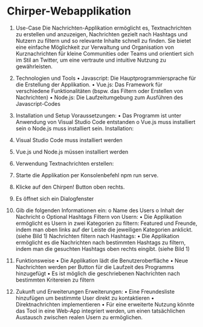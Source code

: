 # Chirper-Webapplikation

1. Use-Case
Die Nachrichten-Applikation ermöglicht es, Textnachrichten zu erstellen und anzuzeigen, Nachrichten gezielt nach Hashtags und Nutzern zu filtern und so relevante Inhalte schnell zu finden. Sie bietet eine einfache Möglichkeit zur Verwaltung und Organisation von Kurznachrichten für kleine Communities oder Teams und orientiert sich im Stil an Twitter, um eine vertraute und intuitive Nutzung zu gewährleisten.
2. Technologien und Tools
•	Javascript: Die Hauptprogrammiersprache für die Erstellung der Applikation.
•	Vue.js: Das Framework für verschiedene Funktionalitäten (bspw. das Filtern oder Erstellen von Nachrichten)
•	Node.js: Die Laufzeitumgebung zum Ausführen des Javascript-Codes
3. Installation und Setup
Voraussetzungen:
•	Das Programm ist unter Anwendung von Visual Studio Code entstanden
o	Vue.js muss installiert sein
o	Node.js muss installiert sein. 
Installation:
1.	Visual Studio Code muss installiert werden
2.	Vue.js und Node.js müssen installiert werden

4. Verwendung
Textnachrichten erstellen:
1.	Starte die Applikation per Konsolenbefehl npm run serve.
 
2.	Klicke auf den Chirpen! Button oben rechts.
3.	Es öffnet sich ein Dialogfenster
 
4.	Gib die folgenden Informationen ein:
o	Name des Users
o	Inhalt der Nachricht
o	Optional Hashtags
Filtern von Usern:
•	Die Applikation ermöglicht es Usern in zwei Kategorien zu filtern: Featured und Freunde, indem man oben links auf der Leiste die jeweiligen Kategorien anklickt. (siehe Bild 1)
Nachrichten filtern nach Hashtags:
•	Die Applikation ermöglicht es die Nachrichten nach bestimmten Hashtags zu filtern, indem man die gesuchten Hashtags oben rechts eingibt. (siehe Bild 1)
5. Funktionsweise
•	Die Applikation lädt die Benutzeroberfläche
•	Neue Nachrichten werden per Button für die Laufzeit des Programms hinzugefügt
•	Es ist möglich die geschriebenen Nachrichten nach bestimmten Kritereien zu filtern
6. Zukunft und Erweiterungen
Erweiterungen:
•	Eine Freundesliste hinzufügen um bestimmte User direkt zu kontaktieren
•	Direktnachrichten implementieren
•	Für eine erweiterte Nutzung könnte das Tool in eine Web-App integriert werden, um einen tatsächlichen Austausch zwischen realen Usern zu ermöglichen.

